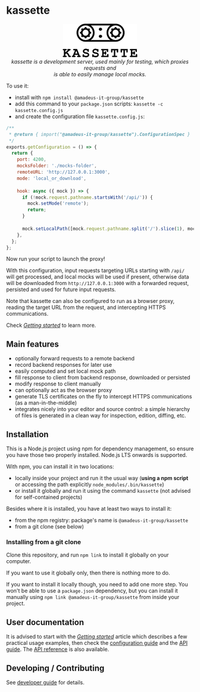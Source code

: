 # kassette

<p align="center">
  <img src="doc/assets/images/kassette-logo.png" alt="kassette-logo" width="200px" height="90px"/>
  <br>
  <i>kassette is a development server, used mainly for testing, which proxies requests and
    <br>is able to easily manage local mocks.</i>
  <br>
</p>

To use it:

- install with `npm install @amadeus-it-group/kassette`
- add this command to your `package.json` scripts: `kassette -c kassette.config.js`
- and create the configuration file `kassette.config.js`:

```javascript
/**
 * @return { import("@amadeus-it-group/kassette").ConfigurationSpec }
 */
exports.getConfiguration = () => {
  return {
    port: 4200,
    mocksFolder: './mocks-folder',
    remoteURL: 'http://127.0.0.1:3000',
    mode: 'local_or_download',

    hook: async ({ mock }) => {
      if (!mock.request.pathname.startsWith('/api/')) {
        mock.setMode('remote');
        return;
      }

      mock.setLocalPath([mock.request.pathname.split('/').slice(1), mock.request.method]);
    },
  };
};
```

Now run your script to launch the proxy!

With this configuration, input requests targeting URLs starting with `/api/` will get processed, and local mocks will be used if present, otherwise data will be downloaded from `http://127.0.0.1:3000` with a forwarded request, persisted and used for future input requests.

Note that kassette can also be configured to run as a browser proxy, reading the target URL from the request, and intercepting HTTPS communications.

Check [_Getting started_](./doc/getting-started.md) to learn more.

## Main features

- optionally forward requests to a remote backend
- record backend responses for later use
- easily computed and set local mock path
- fill response to client from backend response, downloaded or persisted
- modify response to client manually
- can optionally act as the browser proxy
- generate TLS certificates on the fly to intercept HTTPS communications (as a man-in-the-middle)
- integrates nicely into your editor and source control: a simple hierarchy of files is generated in a clean way for inspection, edition, diffing, etc.

## Installation

This is a Node.js project using npm for dependency management, so ensure you have those two properly installed. Node.js LTS onwards is supported.

With npm, you can install it in two locations:

- locally inside your project and run it the usual way (**using a npm script** or accessing the path explicitly `node_modules/.bin/kassette`)
- or install it globally and run it using the command `kassette` (not advised for self-contained projects)

Besides where it is installed, you have at least two ways to install it:

- from the npm registry: package's name is `@amadeus-it-group/kassette`
- from a git clone (see below)

### Installing from a git clone

Clone this repository, and run `npm link` to install it globally on your computer.

If you want to use it globally only, then there is nothing more to do.

If you want to install it locally though, you need to add one more step. You won't be able to use a `package.json` dependency, but you can install it manually using `npm link @amadeus-it-group/kassette` from inside your project.

## User documentation

It is advised to start with the [_Getting started_](./doc/getting-started.md) article which describes a few practical usage examples, then check the [configuration guide](./doc/configuration.md) and the [API guide](./doc/api.md). The [API reference](https://amadeusitgroup.github.io/kassette/kassette.html) is also available.

## Developing / Contributing

See [developer guide](./DEVELOPER.md) for details.
